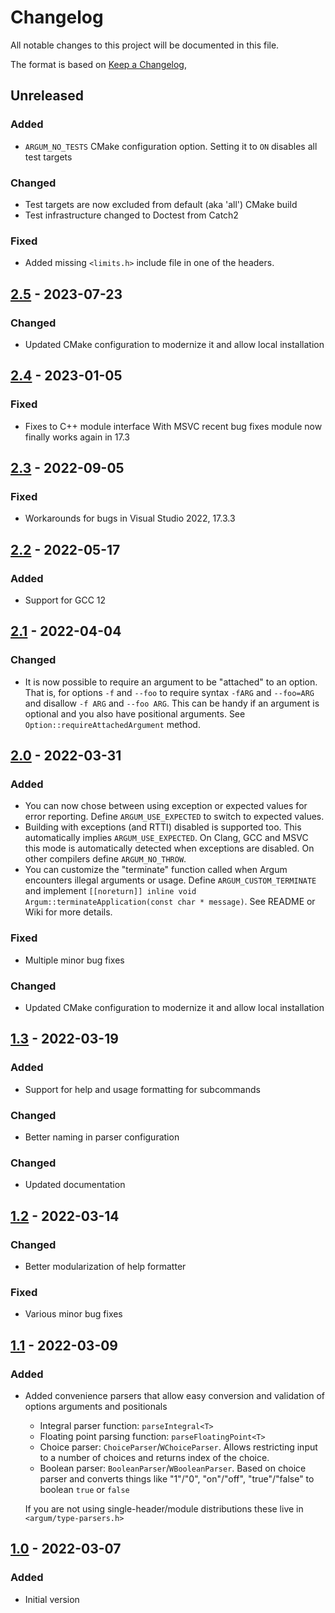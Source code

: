 # Changelog
All notable changes to this project will be documented in this file.

The format is based on [Keep a Changelog](https://keepachangelog.com/en/1.0.0/),

## Unreleased

### Added
- `ARGUM_NO_TESTS` CMake configuration option. Setting it to `ON` disables all test targets

### Changed
- Test targets are now excluded from default (aka 'all') CMake build
- Test infrastructure changed to Doctest from Catch2

### Fixed
- Added missing `<limits.h>` include file in one of the headers.

## [2.5] - 2023-07-23

### Changed
- Updated CMake configuration to modernize it and allow local installation

## [2.4] - 2023-01-05

### Fixed
- Fixes to C++ module interface
  With MSVC recent bug fixes module now finally works again in 17.3

## [2.3] - 2022-09-05

### Fixed
- Workarounds for bugs in Visual Studio 2022, 17.3.3

## [2.2] - 2022-05-17

### Added
- Support for GCC 12

## [2.1] - 2022-04-04

### Changed
- It is now possible to require an argument to be "attached" to an option.
  That is, for options `-f` and `--foo` to require syntax `-fARG` and `--foo=ARG` and disallow `-f ARG` and `--foo ARG`.
  This can be handy if an argument is optional and you also have positional arguments. 
  See `Option::requireAttachedArgument` method.


## [2.0] - 2022-03-31

### Added

- You can now chose between using exception or expected values for error reporting. Define `ARGUM_USE_EXPECTED` to switch to expected values.
- Building with exceptions (and RTTI) disabled is supported too. This automatically implies `ARGUM_USE_EXPECTED`. On Clang, GCC and MSVC this mode is automatically detected when exceptions are disabled. On other compilers define `ARGUM_NO_THROW`.
- You can  customize the "terminate" function called when Argum encounters illegal arguments or usage. Define `ARGUM_CUSTOM_TERMINATE` and implement `[[noreturn]] inline void Argum::terminateApplication(const char * message)`. See README or Wiki for more details.

### Fixed

- Multiple minor bug fixes 


### Changed
- Updated CMake configuration to modernize it and allow local installation

## [1.3] - 2022-03-19

### Added
- Support for help and usage formatting for subcommands

### Changed
- Better naming in parser configuration

### Changed
- Updated documentation

## [1.2] - 2022-03-14

### Changed
- Better modularization of help formatter

### Fixed
- Various minor bug fixes


## [1.1] - 2022-03-09

### Added

- Added convenience parsers that allow easy conversion and validation of options arguments and positionals
  * Integral parser function: `parseIntegral<T>`
  * Floating point parsing function: `parseFloatingPoint<T>`
  * Choice parser: `ChoiceParser`/`WChoiceParser`. Allows restricting input to a number of choices and returns index of the choice. 
  * Boolean parser: `BooleanParser`/`WBooleanParser`. Based on choice parser and converts things like "1"/"0", "on"/"off", "true"/"false" to boolean `true` or `false`

  If you are not using single-header/module distributions these live in `<argum/type-parsers.h>`

## [1.0] - 2022-03-07

### Added
- Initial version

[1.0]: https://github.com/gershnik/argum/releases/v1.0
[1.1]: https://github.com/gershnik/argum/releases/v1.1
[1.2]: https://github.com/gershnik/argum/releases/v1.2
[1.3]: https://github.com/gershnik/argum/releases/v1.3
[2.0]: https://github.com/gershnik/argum/releases/v2.0
[2.1]: https://github.com/gershnik/argum/releases/v2.1
[2.2]: https://github.com/gershnik/argum/releases/v2.2
[2.3]: https://github.com/gershnik/argum/releases/v2.3
[2.4]: https://github.com/gershnik/argum/releases/v2.4
[2.5]: https://github.com/gershnik/argum/releases/v2.5
